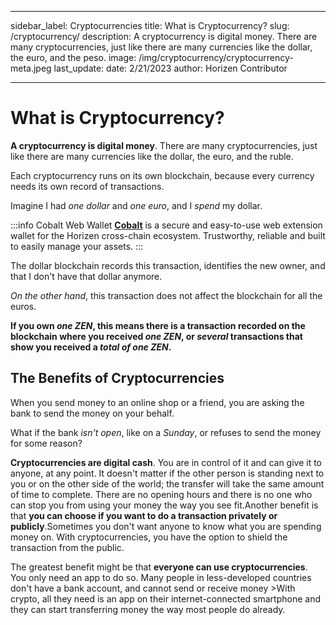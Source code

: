 ﻿---

sidebar_label: Cryptocurrencies
title: What is Cryptocurrency?
slug: /cryptocurrency/
description: A cryptocurrency is digital money. There are many cryptocurrencies, just like there are many currencies like the dollar, the euro, and the peso.
image: /img/cryptocurrency/cryptocurrency-meta.jpeg
last_update:
  date: 2/21/2023
  author: Horizen Contributor

---

# What is Cryptocurrency?

**A cryptocurrency is digital money**. There are many cryptocurrencies, just like there are many currencies like the dollar, the euro, and the ruble.
       
Each cryptocurrency runs on its own blockchain, because every currency needs its own record of transactions.

Imagine I had _one dollar_ and _one euro_, and I _spend_ my dollar. 

:::info Cobalt Web Wallet
[**Cobalt**](https://www.horizen.io/wallets/cobalt/) is a secure and easy-to-use web extension wallet for the Horizen cross-chain ecosystem. Trustworthy, reliable and built to easily manage your assets.
:::

The dollar blockchain records this transaction, identifies the new owner, and that I don't have that dollar anymore.

 _On the other hand_, this transaction does not affect the blockchain for all the euros.

**If you own _one ZEN_, this means there is a transaction recorded on the blockchain where you received _one ZEN_, or _several_ transactions that show you received a _total of one ZEN_.**

## The Benefits of Cryptocurrencies

When you send money to an online shop or a friend, you are asking the bank to send the money on your behalf. 

What if the bank _isn't open_, like on a _Sunday_, or refuses to send the money for some reason?

**Cryptocurrencies are digital cash**. You are in control of it and can give it to anyone, at any point. It doesn't matter if the other person is standing next to you or on the other side of the world; the transfer will take the same amount of time to complete. There are no opening hours and there is no one who can stop you from using your money the way you see fit.Another benefit is that **you can choose if you want to do a transaction privately or publicly**.Sometimes you don't want anyone to know what you are spending money on. With cryptocurrencies, you have the option to shield the transaction from the public.

The greatest benefit might be that **everyone can use cryptocurrencies**. You only need an app to do so. Many people in less-developed countries don't have a bank account, and cannot send or receive money >With crypto, all they need is an app on their internet-connected smartphone and they can start transferring money the way most people do already.
